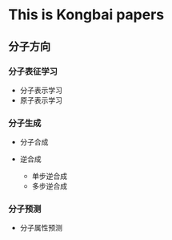 # This is Kongbai papers
## 分子方向
### 分子表征学习

- 分子表示学习
- 原子表示学习

### 分子生成

- 分子合成

- 逆合成
  - 单步逆合成
  - 多步逆合成

### 分子预测

- 分子属性预测

